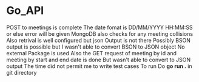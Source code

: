 # Go_API
POST to meetings is complete
The date fomat is DD/MM/YYYY HH:MM:SS
or else error will be given
MongoDB also checks for any meeting collisions
Also retrival is well configured but json Output is not there
Possibly BSON output is possible but I wasn't able to convert BSON to JSON object
No external Package is used
Also the GET request of meeting by id and meeting by start and end date is done
But wasn't able to convert to JSON output
The time did not permit me to write test cases
To run Do **go run .** in git directory
